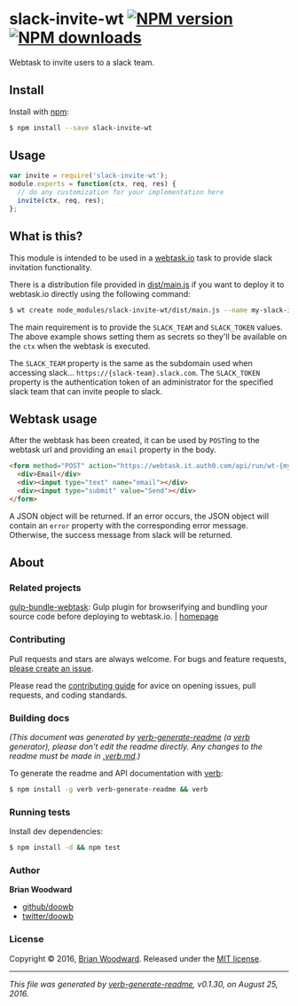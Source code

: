 # slack-invite-wt [![NPM version](https://img.shields.io/npm/v/slack-invite-wt.svg?style=flat)](https://www.npmjs.com/package/slack-invite-wt) [![NPM downloads](https://img.shields.io/npm/dm/slack-invite-wt.svg?style=flat)](https://npmjs.org/package/slack-invite-wt)

Webtask to invite users to a slack team.

## Install

Install with [npm](https://www.npmjs.com/):

```sh
$ npm install --save slack-invite-wt
```

## Usage

```js
var invite = require('slack-invite-wt');
module.exports = function(ctx, req, res) {
  // do any customization for your implementation here
  invite(ctx, req, res);
};
```

## What is this?

This module is intended to be used in a [webtask.io](https://webtask.io/) task to provide slack invitation functionality.

There is a distribution file provided in [dist/main.js](dist/main.js) if you want to deploy it to webtask.io directly using the following command:

```bash
$ wt create node_modules/slack-invite-wt/dist/main.js --name my-slack-invite-name --secret SLACK_TEAM='my-slack-team' --secret SLACK_TOKEN='XXXXXXX'
```

The main requirement is to provide the `SLACK_TEAM` and `SLACK_TOKEN` values. The above example shows setting them as secrets so they'll be available on the `ctx` when the webtask is executed.

The `SLACK_TEAM` property is the same as the subdomain used when accessing slack... `https://{slack-team}.slack.com`.
The `SLACK_TOKEN` property is the authentication token of an administrator for the specified slack team that can invite people to slack.

## Webtask usage

After the webtask has been created, it can be used by `POST`ing to the webtask url and providing an `email` property in the body.

```html
<form method="POST" action="https://webtask.it.auth0.com/api/run/wt-{my-profile}-0/my-slack-invite-name?webtask_no_cache=1">
  <div>Email</div>
  <div><input type="text" name="email"></div>
  <div><input type="submit" value="Send"></div>
</form>
```

A JSON object will be returned. If an error occurs, the JSON object will contain an `error` property with the corresponding error message. Otherwise, the success message from slack will be returned.

## About

### Related projects

[gulp-bundle-webtask](https://www.npmjs.com/package/gulp-bundle-webtask): Gulp plugin for browserifying and bundling your source code before deploying to webtask.io. | [homepage](https://github.com/doowb/gulp-bundle-webtask "Gulp plugin for browserifying and bundling your source code before deploying to webtask.io.")

### Contributing

Pull requests and stars are always welcome. For bugs and feature requests, [please create an issue](../../issues/new).

Please read the [contributing guide](contributing.md) for avice on opening issues, pull requests, and coding standards.

### Building docs

_(This document was generated by [verb-generate-readme](https://github.com/verbose/verb-generate-readme) (a [verb](https://github.com/verbose/verb) generator), please don't edit the readme directly. Any changes to the readme must be made in [.verb.md](.verb.md).)_

To generate the readme and API documentation with [verb](https://github.com/verbose/verb):

```sh
$ npm install -g verb verb-generate-readme && verb
```

### Running tests

Install dev dependencies:

```sh
$ npm install -d && npm test
```

### Author

**Brian Woodward**

* [github/doowb](https://github.com/doowb)
* [twitter/doowb](http://twitter.com/doowb)

### License

Copyright © 2016, [Brian Woodward](https://github.com/doowb).
Released under the [MIT license](https://github.com/sellside/slack-invite-wt/blob/master/LICENSE).

***

_This file was generated by [verb-generate-readme](https://github.com/verbose/verb-generate-readme), v0.1.30, on August 25, 2016._
